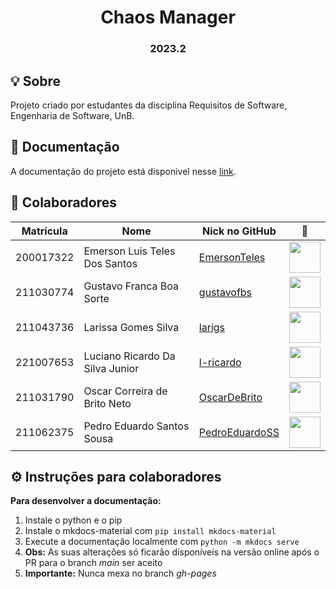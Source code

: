 <h1 align="center"> Chaos Manager </h1>
<h3 align="center"> 2023.2 </h3>

## 💡 Sobre
Projeto criado por estudantes da disciplina Requisitos de Software, Engenharia de Software, UnB.


## 📒 Documentação
A documentação do projeto está disponivel nesse [link](https://mdsreq-fga-unb.github.io/2023.2-ChaosManager/).


## 👥 Colaboradores
| Matrícula | Nome                            | Nick no GitHub |                                                       📸                                                        |
| :-------: | ------------------------------- | -------------- | :------------------------------------------------------------------------------------------------------------: |
| 200017322 | Emerson Luis Teles Dos Santos   | [EmersonTeles](https://github.com/EmersonTeles)   |  <img src="https://avatars.githubusercontent.com/u/43423619?v=4" width=50>  |
| 211030774 | Gustavo Franca Boa Sorte        | [gustavofbs](https://github.com/gustavofbs)     |  <img src="https://avatars.githubusercontent.com/u/124215106?v=4" width=50>   |
| 211043736 | Larissa Gomes Silva             | [larigs](https://github.com/larigs)  |     <img src="https://avatars.githubusercontent.com/u/56891617?v=4" width=50>    |
| 221007653 | Luciano Ricardo Da Silva Junior | [l-ricardo](https://github.com/l-ricardo)      |  <img src="https://avatars.githubusercontent.com/u/88405145?v=4" width=50>   |
| 211031790 | Oscar Correira de Brito Neto     | [OscarDeBrito](https://github.com/OscarDeBrito)   |  <img src="https://avatars.githubusercontent.com/u/60819460?v=4" width=50>  |
| 211062375 | Pedro Eduardo Santos Sousa      | [PedroEduardoSS](https://github.com/PedroEduardoSS) | <img src="https://avatars.githubusercontent.com/u/64859196?v=4" width=50> |

## ⚙️ Instruções para colaboradores
**Para desenvolver a documentação:**
1. Instale o python e o pip
2. Instale o mkdocs-material com ```pip install mkdocs-material```
3. Execute a documentação localmente com ```python -m mkdocs serve```
4. **Obs:** As suas alterações só ficarão disponíveis na versão online após o PR para o branch *main* ser aceito
5. **Importante:** Nunca mexa no branch *gh-pages*
